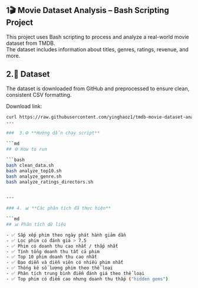 
## 1🎬 Movie Dataset Analysis – Bash Scripting Project

This project uses Bash scripting to process and analyze a real-world movie dataset from TMDB.  
The dataset includes information about titles, genres, ratings, revenue, and more.

## 2.📁 Dataset

The dataset is downloaded from GitHub and preprocessed to ensure clean, consistent CSV formatting.

Download link:
```bash
curl https://raw.githubusercontent.com/yinghaoz1/tmdb-movie-dataset-analysis/master/tmdb-movies.csv -o movie_dataset.csv
---

###  3.⚙️ **Hướng dẫn chạy script**

```md
## ⚙️ How to run

```bash
bash clean_data.sh
bash analyze_top10.sh
bash analyze_genre.sh
bash analyze_ratings_directors.sh


---

### 4. 📊 **Các phân tích đã thực hiện**

```md
## 📊 Phân tích dữ liệu

- ✅ Sắp xếp phim theo ngày phát hành giảm dần
- ✅ Lọc phim có đánh giá > 7.5
- ✅ Phim có doanh thu cao nhất / thấp nhất
- ✅ Tính tổng doanh thu tất cả phim
- ✅ Top 10 phim doanh thu cao nhất
- ✅ Đạo diễn và diễn viên có nhiều phim nhất
- ✅ Thống kê số lượng phim theo thể loại
- ✅ Phân tích trung bình điểm đánh giá theo thể loại
- ✅ Top phim có điểm cao nhưng doanh thu thấp ("hidden gems")


